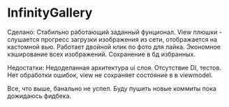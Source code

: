 # InfinityGallery

Сделано:
Стабильно работающий заданный фунционал.
View плюшки - слушается прогресс загрузки изображения из сети, отображается на кастомной вью. Работает двойной клик по фото для лайка.
Экономное кэширование всех изображений. Сохранение в бд избранных.

Недостатки:
Недоделанная архитектура ui слоя.
Отсутствие DI, тестов.
Нет обработки ошибок, view не сохраняет состояние в в viewmodel.

Все, что выше, банально не успел. Буду пушить новые коммиты пока дожидаюсь фидбека.
